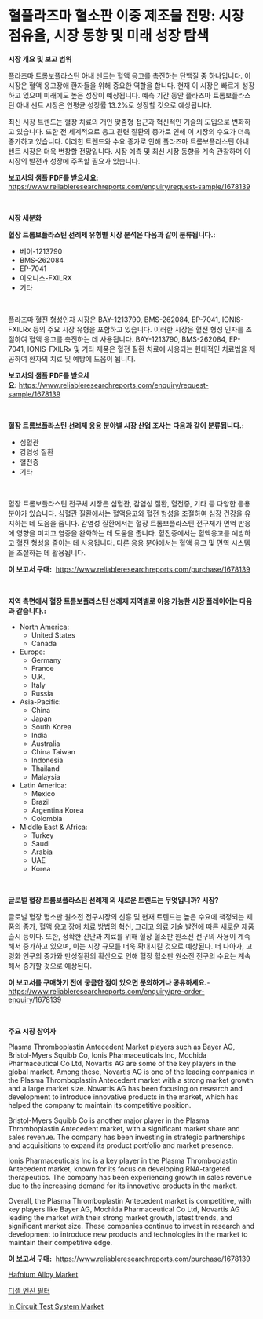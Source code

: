 <p><h1>혈플라즈마 혈소판 이중 제조물 전망: 시장 점유율, 시장 동향 및 미래 성장 탐색</h1></p><p><strong>시장 개요 및 보고 범위</strong></p>
<p><p>플라즈마 트롬보플라스틴 아내 센트는 혈액 응고를 촉진하는 단백질 중 하나입니다. 이 시장은 혈액 응고장애 환자들을 위해 중요한 역할을 합니다. 현재 이 시장은 빠르게 성장하고 있으며 미래에도 높은 성장이 예상됩니다. 예측 기간 동안 플라즈마 트롬보플라스틴 아내 센트 시장은 연평균 성장률 13.2%로 성장할 것으로 예상됩니다.</p><p>최신 시장 트렌드는 혈장 치료의 개인 맞춤형 접근과 혁신적인 기술의 도입으로 변화하고 있습니다. 또한 전 세계적으로 응고 관련 질환의 증가로 인해 이 시장의 수요가 더욱 증가하고 있습니다. 이러한 트렌드와 수요 증가로 인해 플라즈마 트롬보플라스틴 아내 센트 시장은 더욱 번창할 전망입니다. 시장 예측 및 최신 시장 동향을 계속 관찰하며 이 시장의 발전과 성장에 주목할 필요가 있습니다.</p></p>
<p><strong>보고서의 샘플 PDF를 받으세요:</strong> <a href="https://www.reliableresearchreports.com/enquiry/request-sample/1678139">https://www.reliableresearchreports.com/enquiry/request-sample/1678139</a></p>
<p>&nbsp;</p>
<p><strong>시장 세분화</strong></p>
<p><strong>혈장 트롬보플라스틴 선례제 유형별 시장 분석은 다음과 같이 분류됩니다.:</strong></p>
<p><ul><li>베이-1213790</li><li>BMS-262084</li><li>EP-7041</li><li>이오니스-FXILRX</li><li>기타</li></ul></p>
<p>&nbsp;</p>
<p><p>플라즈마 혈전 형성인자 시장은 BAY-1213790, BMS-262084, EP-7041, IONIS-FXILRx 등의 주요 시장 유형을 포함하고 있습니다. 이러한 시장은 혈전 형성 인자를 조절하여 혈액 응고를 촉진하는 데 사용됩니다. BAY-1213790, BMS-262084, EP-7041, IONIS-FXILRx 및 기타 제품은 혈전 질환 치료에 사용되는 현대적인 치료법을 제공하여 환자의 치료 및 예방에 도움이 됩니다.</p></p>
<p><strong>보고서의 샘플 PDF를 받으세요:</strong>&nbsp;<a href="https://www.reliableresearchreports.com/enquiry/request-sample/1678139">https://www.reliableresearchreports.com/enquiry/request-sample/1678139</a></p>
<p>&nbsp;</p>
<p><strong> 혈장 트롬보플라스틴 선례제 응용 분야별 시장 산업 조사는 다음과 같이 분류됩니다.:</strong></p>
<p><ul><li>심혈관</li><li>감염성 질환</li><li>혈전증</li><li>기타</li></ul></p>
<p>&nbsp;</p>
<p><p>혈장 트롬보플라스틴 전구체 시장은 심혈관, 감염성 질환, 혈전증, 기타 등 다양한 응용 분야가 있습니다. 심혈관 질환에서는 혈액응고와 혈전 형성을 조절하여 심장 건강을 유지하는 데 도움을 줍니다. 감염성 질환에서는 혈장 트롬보플라스틴 전구체가 면역 반응에 영향을 미치고 염증을 완화하는 데 도움을 줍니다. 혈전증에서는 혈액응고를 예방하고 혈전 형성을 줄이는 데 사용됩니다. 다른 응용 분야에서는 혈액 응고 및 면역 시스템을 조절하는 데 활용됩니다.</p></p>
<p><strong>이 보고서 구매:</strong>&nbsp; <a href="https://www.reliableresearchreports.com/purchase/1678139">https://www.reliableresearchreports.com/purchase/1678139</a></p>
<p>&nbsp;</p>
<p><strong>지역 측면에서 혈장 트롬보플라스틴 선례제 지역별로 이용 가능한 시장 플레이어는 다음과 같습니다.:</strong></p>
<p><ul>
    <li>
        North America:
        <ul>
            <li>United States</li>
            <li>Canada</li>
        </ul>
    </li>
    <li>
        Europe:
        <ul>
            <li>Germany</li>
            <li>France</li>
            <li>U.K.</li>
            <li>Italy</li>
            <li>Russia</li>
        </ul>
    </li>
    <li>
        Asia-Pacific:
        <ul>
            <li>China</li>
            <li>Japan</li>
            <li>South Korea</li>
            <li>India</li>
            <li>Australia</li>
            <li>China Taiwan</li>
            <li>Indonesia</li>
            <li>Thailand</li>
            <li>Malaysia</li>
        </ul>
    </li>
    <li>
        Latin America:
        <ul>
            <li>Mexico</li>
            <li>Brazil</li>
            <li>Argentina Korea</li>
            <li>Colombia</li>
        </ul>
    </li>
    <li>
        Middle East & Africa:
        <ul>
            <li>Turkey</li>
            <li>Saudi</li>
            <li>Arabia</li>
            <li>UAE</li>
            <li>Korea</li>
        </ul>
    </li>
    </ul></p>
<p>&nbsp;</p>
<p><strong>글로벌 혈장 트롬보플라스틴 선례제 의 새로운 트렌드는 무엇입니까? 시장?</strong></p>
<p><p>글로벌 혈장 혈소판 원소전 전구시장의 신흥 및 현재 트렌드는 높은 수요에 책정되는 제품의 증가, 혈액 응고 장애 치료 방법의 혁신, 그리고 의료 기술 발전에 따른 새로운 제품 출시 등이다. 또한, 정확한 진단과 치료를 위해 혈장 혈소판 원소전 전구의 사용이 계속해서 증가하고 있으며, 이는 시장 규모를 더욱 확대시킬 것으로 예상된다. 더 나아가, 고령화 인구의 증가와 만성질환의 확산으로 인해 혈장 혈소판 원소전 전구의 수요는 계속해서 증가할 것으로 예상된다.</p></p>
<p><strong>이 보고서를 구매하기 전에 궁금한 점이 있으면 문의하거나 공유하세요.</strong>- <a href="https://www.reliableresearchreports.com/enquiry/pre-order-enquiry/1678139">https://www.reliableresearchreports.com/enquiry/pre-order-enquiry/1678139</a></p>
<p>&nbsp;</p>
<p><strong>주요 시장 참여자</strong></p>
<p><p>Plasma Thromboplastin Antecedent Market players such as Bayer AG, Bristol-Myers Squibb Co, Ionis Pharmaceuticals Inc, Mochida Pharmaceutical Co Ltd, Novartis AG are some of the key players in the global market. Among these, Novartis AG is one of the leading companies in the Plasma Thromboplastin Antecedent market with a strong market growth and a large market size. Novartis AG has been focusing on research and development to introduce innovative products in the market, which has helped the company to maintain its competitive position.</p><p>Bristol-Myers Squibb Co is another major player in the Plasma Thromboplastin Antecedent market, with a significant market share and sales revenue. The company has been investing in strategic partnerships and acquisitions to expand its product portfolio and market presence.</p><p>Ionis Pharmaceuticals Inc is a key player in the Plasma Thromboplastin Antecedent market, known for its focus on developing RNA-targeted therapeutics. The company has been experiencing growth in sales revenue due to the increasing demand for its innovative products in the market.</p><p>Overall, the Plasma Thromboplastin Antecedent market is competitive, with key players like Bayer AG, Mochida Pharmaceutical Co Ltd, Novartis AG leading the market with their strong market growth, latest trends, and significant market size. These companies continue to invest in research and development to introduce new products and technologies in the market to maintain their competitive edge.</p></p>
<p><strong>이 보고서 구매:</strong>&nbsp;&nbsp;<a href="https://www.reliableresearchreports.com/purchase/1678139">https://www.reliableresearchreports.com/purchase/1678139</a></p>
<p><p><a href="https://butternut-bug-553.notion.site/Hafnium-Alloy-Market-Growth-Market-Trends-COVID-19-Impact-and-Forecasts-for-period-from-2024-20-b3cd4d2eda3f477bb58fa0c7ce0b5bd4">Hafnium Alloy Market</a></p><p><a href="https://github.com/fernandotryO5lson96765/Market-Research-Report-List-1/blob/main/900351111182.md">디젤 엔진 필터</a></p><p><a href="https://medium.com/@vrahul.reportprime/in-circuit-test-system-market-insights-into-market-cagr-market-trends-and-growth-strategies-8d8e59604c9e">In Circuit Test System Market</a></p></p>
